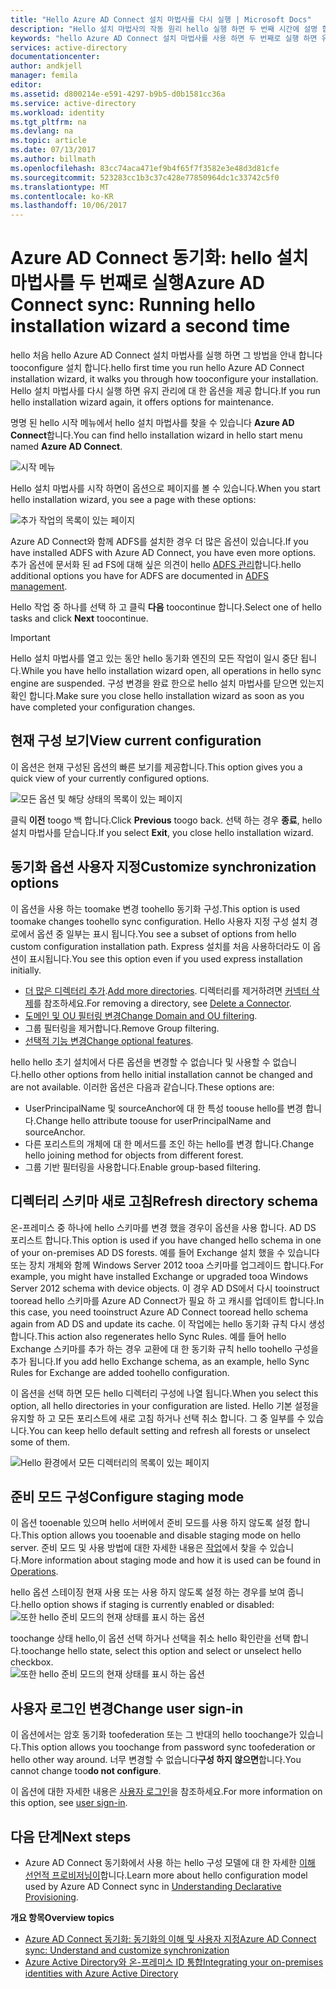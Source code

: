 ```yaml
---
title: "Hello Azure AD Connect 설치 마법사를 다시 실행 | Microsoft Docs"
description: "Hello 설치 마법사의 작동 원리 hello 실행 하면 두 번째 시간에 설명 합니다."
keywords: "hello Azure AD Connect 설치 마법사를 사용 하면 두 번째로 실행 하면 유지 관리 설정을 hello를 구성할 수"
services: active-directory
documentationcenter: 
author: andkjell
manager: femila
editor: 
ms.assetid: d800214e-e591-4297-b9b5-d0b1581cc36a
ms.service: active-directory
ms.workload: identity
ms.tgt_pltfrm: na
ms.devlang: na
ms.topic: article
ms.date: 07/13/2017
ms.author: billmath
ms.openlocfilehash: 83cc74aca471ef9b4f65f7f3582e3e48d3d81cfe
ms.sourcegitcommit: 523283cc1b3c37c428e77850964dc1c33742c5f0
ms.translationtype: MT
ms.contentlocale: ko-KR
ms.lasthandoff: 10/06/2017
---
```

# <a name="azure-ad-connect-sync-running-hello-installation-wizard-a-second-time"></a><span data-ttu-id="07d6d-104">Azure AD Connect 동기화: hello 설치 마법사를 두 번째로 실행</span><span class="sxs-lookup"><span data-stu-id="07d6d-104">Azure AD Connect sync: Running hello installation wizard a second time</span></span>
<span data-ttu-id="07d6d-105">hello 처음 hello Azure AD Connect 설치 마법사를 실행 하면 그 방법을 안내 합니다 tooconfigure 설치 합니다.</span><span class="sxs-lookup"><span data-stu-id="07d6d-105">hello first time you run hello Azure AD Connect installation wizard, it walks you through how tooconfigure your installation.</span></span> <span data-ttu-id="07d6d-106">Hello 설치 마법사를 다시 실행 하면 유지 관리에 대 한 옵션을 제공 합니다.</span><span class="sxs-lookup"><span data-stu-id="07d6d-106">If you run hello installation wizard again, it offers options for maintenance.</span></span>

<span data-ttu-id="07d6d-107">명명 된 hello 시작 메뉴에서 hello 설치 마법사를 찾을 수 있습니다 **Azure AD Connect**합니다.</span><span class="sxs-lookup"><span data-stu-id="07d6d-107">You can find hello installation wizard in hello start menu named **Azure AD Connect**.</span></span>

![시작 메뉴](./media/active-directory-aadconnectsync-installation-wizard/startmenu.png)

<span data-ttu-id="07d6d-109">Hello 설치 마법사를 시작 하면이 옵션으로 페이지를 볼 수 있습니다.</span><span class="sxs-lookup"><span data-stu-id="07d6d-109">When you start hello installation wizard, you see a page with these options:</span></span>

![추가 작업의 목록이 있는 페이지](./media/active-directory-aadconnectsync-installation-wizard/additionaltasks.png)

<span data-ttu-id="07d6d-111">Azure AD Connect와 함께 ADFS를 설치한 경우 더 많은 옵션이 있습니다.</span><span class="sxs-lookup"><span data-stu-id="07d6d-111">If you have installed ADFS with Azure AD Connect, you have even more options.</span></span> <span data-ttu-id="07d6d-112">추가 옵션에 문서화 된 ad FS에 대해 싶은 의견이 hello [ADFS 관리](active-directory-aadconnect-federation-management.md#manage-ad-fs)합니다.</span><span class="sxs-lookup"><span data-stu-id="07d6d-112">hello additional options you have for ADFS are documented in [ADFS management](active-directory-aadconnect-federation-management.md#manage-ad-fs).</span></span>

<span data-ttu-id="07d6d-113">Hello 작업 중 하나를 선택 하 고 클릭 **다음** toocontinue 합니다.</span><span class="sxs-lookup"><span data-stu-id="07d6d-113">Select one of hello tasks and click **Next** toocontinue.</span></span>

> [!IMPORTANT]
> <span data-ttu-id="07d6d-114">Hello 설치 마법사를 열고 있는 동안 hello 동기화 엔진의 모든 작업이 일시 중단 됩니다.</span><span class="sxs-lookup"><span data-stu-id="07d6d-114">While you have hello installation wizard open, all operations in hello sync engine are suspended.</span></span> <span data-ttu-id="07d6d-115">구성 변경을 완료 한으로 hello 설치 마법사를 닫으면 있는지 확인 합니다.</span><span class="sxs-lookup"><span data-stu-id="07d6d-115">Make sure you close hello installation wizard as soon as you have completed your configuration changes.</span></span>
>
>

## <a name="view-current-configuration"></a><span data-ttu-id="07d6d-116">현재 구성 보기</span><span class="sxs-lookup"><span data-stu-id="07d6d-116">View current configuration</span></span>
<span data-ttu-id="07d6d-117">이 옵션은 현재 구성된 옵션의 빠른 보기를 제공합니다.</span><span class="sxs-lookup"><span data-stu-id="07d6d-117">This option gives you a quick view of your currently configured options.</span></span>

![모든 옵션 및 해당 상태의 목록이 있는 페이지](./media/active-directory-aadconnectsync-installation-wizard/viewconfig.png)

<span data-ttu-id="07d6d-119">클릭 **이전** toogo 백 합니다.</span><span class="sxs-lookup"><span data-stu-id="07d6d-119">Click **Previous** toogo back.</span></span> <span data-ttu-id="07d6d-120">선택 하는 경우 **종료**, hello 설치 마법사를 닫습니다.</span><span class="sxs-lookup"><span data-stu-id="07d6d-120">If you select **Exit**, you close hello installation wizard.</span></span>

## <a name="customize-synchronization-options"></a><span data-ttu-id="07d6d-121">동기화 옵션 사용자 지정</span><span class="sxs-lookup"><span data-stu-id="07d6d-121">Customize synchronization options</span></span>
<span data-ttu-id="07d6d-122">이 옵션을 사용 하는 toomake 변경 toohello 동기화 구성.</span><span class="sxs-lookup"><span data-stu-id="07d6d-122">This option is used toomake changes toohello sync configuration.</span></span> <span data-ttu-id="07d6d-123">Hello 사용자 지정 구성 설치 경로에서 옵션 중 일부는 표시 됩니다.</span><span class="sxs-lookup"><span data-stu-id="07d6d-123">You see a subset of options from hello custom configuration installation path.</span></span> <span data-ttu-id="07d6d-124">Express 설치를 처음 사용하더라도 이 옵션이 표시됩니다.</span><span class="sxs-lookup"><span data-stu-id="07d6d-124">You see this option even if you used express installation initially.</span></span>

* <span data-ttu-id="07d6d-125">[더 많은 디렉터리 추가](active-directory-aadconnect-get-started-custom.md#connect-your-directories).</span><span class="sxs-lookup"><span data-stu-id="07d6d-125">[Add more directories](active-directory-aadconnect-get-started-custom.md#connect-your-directories).</span></span> <span data-ttu-id="07d6d-126">디렉터리를 제거하려면 [커넥터 삭제](active-directory-aadconnectsync-service-manager-ui-connectors.md#delete)를 참조하세요.</span><span class="sxs-lookup"><span data-stu-id="07d6d-126">For removing a directory, see [Delete a Connector](active-directory-aadconnectsync-service-manager-ui-connectors.md#delete).</span></span>
* <span data-ttu-id="07d6d-127">[도메인 및 OU 필터링 변경](active-directory-aadconnect-get-started-custom.md#domain-and-ou-filtering)</span><span class="sxs-lookup"><span data-stu-id="07d6d-127">[Change Domain and OU filtering](active-directory-aadconnect-get-started-custom.md#domain-and-ou-filtering).</span></span>
* <span data-ttu-id="07d6d-128">그룹 필터링을 제거합니다.</span><span class="sxs-lookup"><span data-stu-id="07d6d-128">Remove Group filtering.</span></span>
* <span data-ttu-id="07d6d-129">[선택적 기능 변경](active-directory-aadconnect-get-started-custom.md#optional-features)</span><span class="sxs-lookup"><span data-stu-id="07d6d-129">[Change optional features](active-directory-aadconnect-get-started-custom.md#optional-features).</span></span>

<span data-ttu-id="07d6d-130">hello hello 초기 설치에서 다른 옵션을 변경할 수 없습니다 및 사용할 수 없습니다.</span><span class="sxs-lookup"><span data-stu-id="07d6d-130">hello other options from hello initial installation cannot be changed and are not available.</span></span> <span data-ttu-id="07d6d-131">이러한 옵션은 다음과 같습니다.</span><span class="sxs-lookup"><span data-stu-id="07d6d-131">These options are:</span></span>

* <span data-ttu-id="07d6d-132">UserPrincipalName 및 sourceAnchor에 대 한 특성 toouse hello를 변경 합니다.</span><span class="sxs-lookup"><span data-stu-id="07d6d-132">Change hello attribute toouse for userPrincipalName and sourceAnchor.</span></span>
* <span data-ttu-id="07d6d-133">다른 포리스트의 개체에 대 한 메서드를 조인 하는 hello를 변경 합니다.</span><span class="sxs-lookup"><span data-stu-id="07d6d-133">Change hello joining method for objects from different forest.</span></span>
* <span data-ttu-id="07d6d-134">그룹 기반 필터링을 사용합니다.</span><span class="sxs-lookup"><span data-stu-id="07d6d-134">Enable group-based filtering.</span></span>

## <a name="refresh-directory-schema"></a><span data-ttu-id="07d6d-135">디렉터리 스키마 새로 고침</span><span class="sxs-lookup"><span data-stu-id="07d6d-135">Refresh directory schema</span></span>
<span data-ttu-id="07d6d-136">온-프레미스 중 하나에 hello 스키마를 변경 했을 경우이 옵션을 사용 합니다. AD DS 포리스트 합니다.</span><span class="sxs-lookup"><span data-stu-id="07d6d-136">This option is used if you have changed hello schema in one of your on-premises AD DS forests.</span></span> <span data-ttu-id="07d6d-137">예를 들어 Exchange 설치 했을 수 있습니다 또는 장치 개체와 함께 Windows Server 2012 tooa 스키마를 업그레이드 합니다.</span><span class="sxs-lookup"><span data-stu-id="07d6d-137">For example, you might have installed Exchange or upgraded tooa Windows Server 2012 schema with device objects.</span></span> <span data-ttu-id="07d6d-138">이 경우 AD DS에서 다시 tooinstruct tooread hello 스키마를 Azure AD Connect가 필요 하 고 캐시를 업데이트 합니다.</span><span class="sxs-lookup"><span data-stu-id="07d6d-138">In this case, you need tooinstruct Azure AD Connect tooread hello schema again from AD DS and update its cache.</span></span> <span data-ttu-id="07d6d-139">이 작업에는 hello 동기화 규칙 다시 생성합니다.</span><span class="sxs-lookup"><span data-stu-id="07d6d-139">This action also regenerates hello Sync Rules.</span></span> <span data-ttu-id="07d6d-140">예를 들어 hello Exchange 스키마를 추가 하는 경우 교환에 대 한 동기화 규칙 hello toohello 구성을 추가 됩니다.</span><span class="sxs-lookup"><span data-stu-id="07d6d-140">If you add hello Exchange schema, as an example, hello Sync Rules for Exchange are added toohello configuration.</span></span>

<span data-ttu-id="07d6d-141">이 옵션을 선택 하면 모든 hello 디렉터리 구성에 나열 됩니다.</span><span class="sxs-lookup"><span data-stu-id="07d6d-141">When you select this option, all hello directories in your configuration are listed.</span></span> <span data-ttu-id="07d6d-142">Hello 기본 설정을 유지할 하 고 모든 포리스트에 새로 고침 하거나 선택 취소 합니다. 그 중 일부를 수 있습니다.</span><span class="sxs-lookup"><span data-stu-id="07d6d-142">You can keep hello default setting and refresh all forests or unselect some of them.</span></span>

![Hello 환경에서 모든 디렉터리의 목록이 있는 페이지](./media/active-directory-aadconnectsync-installation-wizard/refreshschema.png)

## <a name="configure-staging-mode"></a><span data-ttu-id="07d6d-144">준비 모드 구성</span><span class="sxs-lookup"><span data-stu-id="07d6d-144">Configure staging mode</span></span>
<span data-ttu-id="07d6d-145">이 옵션 tooenable 있으며 hello 서버에서 준비 모드를 사용 하지 않도록 설정 합니다.</span><span class="sxs-lookup"><span data-stu-id="07d6d-145">This option allows you tooenable and disable staging mode on hello server.</span></span> <span data-ttu-id="07d6d-146">준비 모드 및 사용 방법에 대한 자세한 내용은 [작업](active-directory-aadconnectsync-operations.md#staging-mode)에서 찾을 수 있습니다.</span><span class="sxs-lookup"><span data-stu-id="07d6d-146">More information about staging mode and how it is used can be found in [Operations](active-directory-aadconnectsync-operations.md#staging-mode).</span></span>

<span data-ttu-id="07d6d-147">hello 옵션 스테이징 현재 사용 또는 사용 하지 않도록 설정 하는 경우를 보여 줍니다.</span><span class="sxs-lookup"><span data-stu-id="07d6d-147">hello option shows if staging is currently enabled or disabled:</span></span>  
![또한 hello 준비 모드의 현재 상태를 표시 하는 옵션](./media/active-directory-aadconnectsync-installation-wizard/stagingmodecurrentstate.png)

<span data-ttu-id="07d6d-149">toochange 상태 hello,이 옵션 선택 하거나 선택을 취소 hello 확인란을 선택 합니다.</span><span class="sxs-lookup"><span data-stu-id="07d6d-149">toochange hello state, select this option and select or unselect hello checkbox.</span></span>  
![또한 hello 준비 모드의 현재 상태를 표시 하는 옵션](./media/active-directory-aadconnectsync-installation-wizard/stagingmodeenable.png)

## <a name="change-user-sign-in"></a><span data-ttu-id="07d6d-151">사용자 로그인 변경</span><span class="sxs-lookup"><span data-stu-id="07d6d-151">Change user sign-in</span></span>
<span data-ttu-id="07d6d-152">이 옵션에서는 암호 동기화 toofederation 또는 그 반대의 hello toochange가 있습니다.</span><span class="sxs-lookup"><span data-stu-id="07d6d-152">This option allows you toochange from password sync toofederation or hello other way around.</span></span> <span data-ttu-id="07d6d-153">너무 변경할 수 없습니다**구성 하지 않으면**합니다.</span><span class="sxs-lookup"><span data-stu-id="07d6d-153">You cannot change too**do not configure**.</span></span>

<span data-ttu-id="07d6d-154">이 옵션에 대한 자세한 내용은 [사용자 로그인](active-directory-aadconnect-user-signin.md#changing-the-user-sign-in-method)을 참조하세요.</span><span class="sxs-lookup"><span data-stu-id="07d6d-154">For more information on this option, see [user sign-in](active-directory-aadconnect-user-signin.md#changing-the-user-sign-in-method).</span></span>

## <a name="next-steps"></a><span data-ttu-id="07d6d-155">다음 단계</span><span class="sxs-lookup"><span data-stu-id="07d6d-155">Next steps</span></span>
* <span data-ttu-id="07d6d-156">Azure AD Connect 동기화에서 사용 하는 hello 구성 모델에 대 한 자세한 [이해 선언적 프로비저닝이](active-directory-aadconnectsync-understanding-declarative-provisioning.md)합니다.</span><span class="sxs-lookup"><span data-stu-id="07d6d-156">Learn more about hello configuration model used by Azure AD Connect sync in [Understanding Declarative Provisioning](active-directory-aadconnectsync-understanding-declarative-provisioning.md).</span></span>

<span data-ttu-id="07d6d-157">**개요 항목**</span><span class="sxs-lookup"><span data-stu-id="07d6d-157">**Overview topics**</span></span>

* [<span data-ttu-id="07d6d-158">Azure AD Connect 동기화: 동기화의 이해 및 사용자 지정</span><span class="sxs-lookup"><span data-stu-id="07d6d-158">Azure AD Connect sync: Understand and customize synchronization</span></span>](active-directory-aadconnectsync-whatis.md)
* [<span data-ttu-id="07d6d-159">Azure Active Directory와 온-프레미스 ID 통합</span><span class="sxs-lookup"><span data-stu-id="07d6d-159">Integrating your on-premises identities with Azure Active Directory</span></span>](active-directory-aadconnect.md)
